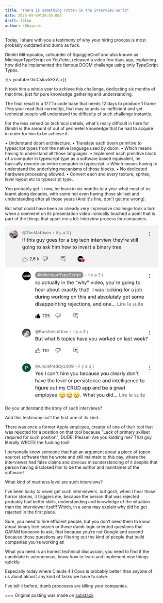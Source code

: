 ```yaml
---
title: "There is something rotten in the interview world"
date: 2025-09-09T20:05:00Z
draft: false
author: k0bayashi
---
```

Today, I share with you a testimony of why your hiring process is most probably outdated and dumb as fuck.

Dimitri Mitropoulos, cofounder of SquiggleConf and also known as MichiganTypeScript on YouTube, released a video few days ago, explaining how did he implemented the famous DOOM challenge using only TypeScript Types.

{{< youtube 0mCsluv5FXA >}}

It took him a whole year to achieve this challenge, dedicating six months of that time, just for pure knowledge gathering and understanding.

The final result is a 177Tb code base that needs 12 days to produce 1 frame (Yes your read that correctly), that may sounds so inefficient and yet technical people will understand the difficulty of such challenge instantly.

For the less versed on technical details, what's really difficult in here for Dimitri is the amount of out of perimeter knowledge that he had to acquire in order for him to be achieve it:

• Understand doom architecture.
• Translate each doom primitive to typescript types from the native language used by doom.
• Which means having to understand all those languages.
• Implement each primitive block of a computer in typescript type as a software based equivalent, he basically rewrote an entire computer in typescript.
• Which means having to understand the underlying mecanisms of those blocks.
• No dedicated hardware processing allowed.
• Convert each and every texture, sprites, level layout etc to typescript type.

You probably get it now, he learn in six months to a year what most of us learnt along decades, with some not even having those skillset and understanding after all those years (And it's fine, don't get me wrong).

But what could have been an already very impressive challenge took a turn when a comment on its presentation video ironically touched a point that is part of the things that upset me a lot: Interview process for companies.

![img](imgs/yt_comments.jpg)

Do you understand the irony of such interviews?

And this testimony isn't the first one of its kind.

There was once a former Apple employee, creator of one of their tool that was rejected for a position on that tool because "Lack of primary skillset required for such position", DUDE! Please!! Are you kidding me? That guy literally WROTE the fucking tool!

I personally know someone that had an argument about a piece of (open source) software that he wrote and still maintain to this day, where the interviewer had false claims and obvious misunderstanding of it despite that person having disclosed him to be the author and maintainer of the software!

What kind of madness level are such interviews?

I've been lucky to never get such interviewers, but gosh, when I hear those horror stories, it triggers me, because the person that was rejected probably had better skills, understanding and knowledge of the situation than the interviewer itself! Which, in a sens may explain why did he get rejected in the first place.

Sure, you need to hire efficient people, but you don’t need them to know about binary tree search or those dumb logic oriented questions that GAFAM looooove to ask, first because you’re not Google and second because those questions are filtering out the kind of people that build companies you're working at!

What you need is an honest technical discussion, you need to find if the candidate is autonomous, know how to learn and implement new things quickly.

Especially today where Claude 4.1 Opus is probably better than anyone of us about almost any kind of tasks we have to solve.

I've tell it before, dumb processes are killing your companies.

===
Original posting was made on [substack](https://substack.com/@k0bayashi/p-158224329)
